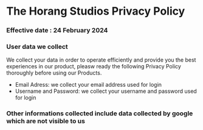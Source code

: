 # The Horang Studios Privacy Policy
### Effective date : 24 February 2024

### User data we collect

We collect your data in order to operate efficiently and provide you the best experiences in our product, pleasw ready the following Privacy Policy thoroughly before using our Products.

- Email Adress: we collect your email address used for login
- Username and Password: we collect your username and password used for login

### Other informations collected include data collected by google which are not visible to us
